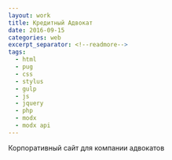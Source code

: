 ```yaml
---
layout: work
title: Кредитный Адвокат
date: 2016-09-15
categories: web
excerpt_separator: <!--readmore-->
tags:
  - html
  - pug
  - css
  - stylus
  - gulp
  - js
  - jquery
  - php
  - modx
  - modx api
---
```

Корпоративный сайт для компании адвокатов
